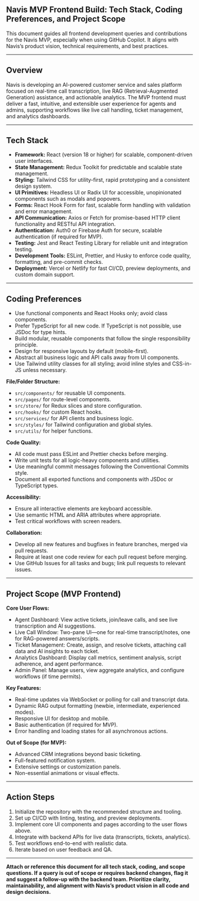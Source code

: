 ## Navis MVP Frontend Build: Tech Stack, Coding Preferences, and Project Scope

This document guides all frontend development queries and contributions for the Navis MVP, especially when using GitHub Copilot. It aligns with Navis’s product vision, technical requirements, and best practices.

---

## Overview

Navis is developing an AI-powered customer service and sales platform focused on real-time call transcription, live RAG (Retrieval-Augmented Generation) assistance, and actionable analytics. The MVP frontend must deliver a fast, intuitive, and extensible user experience for agents and admins, supporting workflows like live call handling, ticket management, and analytics dashboards.

---

## Tech Stack

- **Framework:** React (version 18 or higher) for scalable, component-driven user interfaces.
- **State Management:** Redux Toolkit for predictable and scalable state management.
- **Styling:** Tailwind CSS for utility-first, rapid prototyping and a consistent design system.
- **UI Primitives:** Headless UI or Radix UI for accessible, unopinionated components such as modals and popovers.
- **Forms:** React Hook Form for fast, scalable form handling with validation and error management.
- **API Communication:** Axios or Fetch for promise-based HTTP client functionality and RESTful API integration.
- **Authentication:** Auth0 or Firebase Auth for secure, scalable authentication (if required for MVP).
- **Testing:** Jest and React Testing Library for reliable unit and integration testing.
- **Development Tools:** ESLint, Prettier, and Husky to enforce code quality, formatting, and pre-commit checks.
- **Deployment:** Vercel or Netlify for fast CI/CD, preview deployments, and custom domain support.

---

## Coding Preferences

- Use functional components and React Hooks only; avoid class components.
- Prefer TypeScript for all new code. If TypeScript is not possible, use JSDoc for type hints.
- Build modular, reusable components that follow the single responsibility principle.
- Design for responsive layouts by default (mobile-first).
- Abstract all business logic and API calls away from UI components.
- Use Tailwind utility classes for all styling; avoid inline styles and CSS-in-JS unless necessary.

**File/Folder Structure:**
- `src/components/` for reusable UI components.
- `src/pages/` for route-level components.
- `src/store/` for Redux slices and store configuration.
- `src/hooks/` for custom React hooks.
- `src/services/` for API clients and business logic.
- `src/styles/` for Tailwind configuration and global styles.
- `src/utils/` for helper functions.

**Code Quality:**
- All code must pass ESLint and Prettier checks before merging.
- Write unit tests for all logic-heavy components and utilities.
- Use meaningful commit messages following the Conventional Commits style.
- Document all exported functions and components with JSDoc or TypeScript types.

**Accessibility:**
- Ensure all interactive elements are keyboard accessible.
- Use semantic HTML and ARIA attributes where appropriate.
- Test critical workflows with screen readers.

**Collaboration:**
- Develop all new features and bugfixes in feature branches, merged via pull requests.
- Require at least one code review for each pull request before merging.
- Use GitHub Issues for all tasks and bugs; link pull requests to relevant issues.

---

## Project Scope (MVP Frontend)

**Core User Flows:**
- Agent Dashboard: View active tickets, join/leave calls, and see live transcription and AI suggestions.
- Live Call Window: Two-pane UI—one for real-time transcript/notes, one for RAG-powered answers/scripts.
- Ticket Management: Create, assign, and resolve tickets, attaching call data and AI insights to each ticket.
- Analytics Dashboard: Display call metrics, sentiment analysis, script adherence, and agent performance.
- Admin Panel: Manage users, view aggregate analytics, and configure workflows (if time permits).

**Key Features:**
- Real-time updates via WebSocket or polling for call and transcript data.
- Dynamic RAG output formatting (newbie, intermediate, experienced modes).
- Responsive UI for desktop and mobile.
- Basic authentication (if required for MVP).
- Error handling and loading states for all asynchronous actions.

**Out of Scope (for MVP):**
- Advanced CRM integrations beyond basic ticketing.
- Full-featured notification system.
- Extensive settings or customization panels.
- Non-essential animations or visual effects.

---

## Action Steps

1. Initialize the repository with the recommended structure and tooling.
2. Set up CI/CD with linting, testing, and preview deployments.
3. Implement core UI components and pages according to the user flows above.
4. Integrate with backend APIs for live data (transcripts, tickets, analytics).
5. Test workflows end-to-end with realistic data.
6. Iterate based on user feedback and QA.

---

**Attach or reference this document for all tech stack, coding, and scope questions. If a query is out of scope or requires backend changes, flag it and suggest a follow-up with the backend team. Prioritize clarity, maintainability, and alignment with Navis’s product vision in all code and design decisions.**